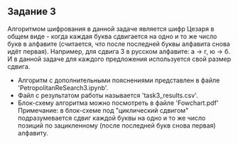 ## Задание 3  
Алгоритмом шифрования в данной задаче является шифр Цезаря в общем виде - когда каждая буква сдвигается на одно и то же число букв в алфавите (считается, что после последней буквы алфавита снова идёт первая). Например, для сдвига 3 в русском алфавите: а $\to$ г, ю $\to$ б.  
И в данной задаче для каждого предложения используется свой размер сдвига.  
- Алгоритм с дополнительными пояснениями представлен в файле 'PetropolitanReSearch3.ipynb'.  
- Файл с результатом работы называется 'task3_results.csv'.  
- Блок-схему алгоритма можно посмотреть в файле 'Fowchart.pdf'  
Примечание: в блок-схеме под "циклический сдвигом" подразумевается сдвиг каждой буквы на одно и то же число позиций по зацикленному (после последней букв снова первая) алфавиту.
